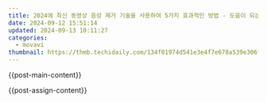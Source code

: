 ```yaml
---
title: 2024에 최신 동영상 음성 제거 기술을 사용하여 5가지 효과적인 방법 - 도움이 되는 솔루션
date: 2024-09-12 15:51:14
updated: 2024-09-13 10:11:27
categories:
  - movavi
thumbnail: https://thmb.techidaily.com/134f01974d541e3e4f7e678a539e306f85d908190cede197af26c62a5bdec50a.png
---
```


{{post-main-content}}

<ins class="adsbygoogle"
     style="display:block"
     data-ad-format="autorelaxed"
     data-ad-client="ca-pub-7571918770474297"
     data-ad-slot="1223367746"></ins>

{{post-assign-content}}

<ins class="adsbygoogle"
     style="display:block"
     data-ad-client="ca-pub-7571918770474297"
     data-ad-slot="8358498916"
     data-ad-format="auto"
     data-full-width-responsive="true"></ins>
